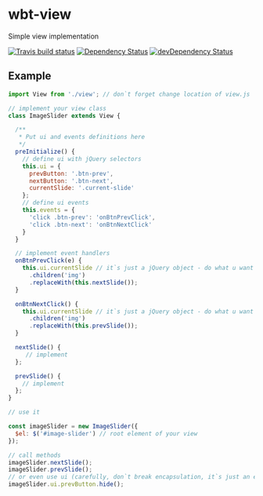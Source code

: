 # wbt-view

Simple view implementation

[![Travis build status](http://img.shields.io/travis/jefo/wbt-view.svg?style=flat)](https://travis-ci.org/jefo/wbt-view)
[![Dependency Status](https://david-dm.org/jefo/wbt-view.svg)](https://david-dm.org/jefo/wbt-view)
[![devDependency Status](https://david-dm.org/jefo/wbt-view/dev-status.svg)](https://david-dm.org/jefo/wbt-view#info=devDependencies)

## Example

```javascript
import View from './view'; // don`t forget change location of view.js

// implement your view class
class ImageSlider extends View {

  /**
   * Put ui and events definitions here
   */
  preInitialize() {
    // define ui with jQuery selectors
    this.ui = {
      prevButton: '.btn-prev',
      nextButton: '.btn-next',
      currentSlide: '.current-slide'
    };
    // define ui events
    this.events = {
      'click .btn-prev': 'onBtnPrevClick',
      'click .btn-next': 'onBtnNextClick'
    }
  }

  // implement event handlers
  onBtnPrevClick(e) {
    this.ui.currentSlide // it`s just a jQuery object - do what u want
      .children('img')
      .replaceWith(this.nextSlide());
  }

  onBtnNextClick() {
    this.ui.currentSlide // it`s just a jQuery object - do what u want
      .children('img')
      .replaceWith(this.prevSlide());
  }

  nextSlide() {
     // implement
  };

  prevSlide() {
    // implement
  };
}

// use it

const imageSlider = new ImageSlider({
  $el: $('#image-slider') // root element of your view
});

// call methods
imageSlider.nextSlide();
imageSlider.prevSlide();
// or even use ui (carefully, don`t break encapsulation, it`s just an example of view`s power)
imageSlider.ui.prevButton.hide();
```
